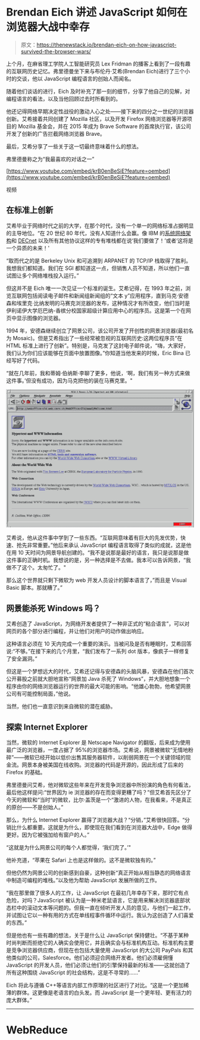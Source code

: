 # Brendan Eich 讲述 JavaScript 如何在浏览器大战中幸存

> 原文：<https://thenewstack.io/brendan-eich-on-how-javascript-survived-the-browser-wars/>

上个月，在麻省理工学院人工智能研究员 Lex Fridman 的播客上看到了一段有趣的互联网历史记忆。弗里德曼坐下来与布伦丹·艾希(Brendan Eich)进行了三个小时的交谈，他以 JavaScript 编程语言的创始人而闻名。

随着他们谈话的进行，Eich 及时补充了那一刻的细节，分享了他自己的见解，对编程语言的看法，以及当他回顾过去时所看到的。

他还记得网络早期决定性战役的激动人心之处——接下来的四分之一世纪的浏览器创新。艾希接着共同创建了 Mozilla 社区，以及开发 Firefox 网络浏览器等开源项目的 Mozilla 基金会，并在 2015 年成为 Brave Software 的首席执行官，该公司开发了创新的广告拦截网络浏览器 Brave。

最后，艾希分享了一些关于这一切最终意味着什么的想法。

弗里德曼称之为“我最喜欢的对话之一”

[https://www.youtube.com/embed/krB0enBeSiE?feature=oembed](https://www.youtube.com/embed/krB0enBeSiE?feature=oembed)

视频

## 在标准上创新

艾希毕业于网络时代之前的大学，在那个时代，没有一个单一的网络标准占据明显的主导地位。“在 20 世纪 80 年代，没有人知道什么会赢。像 IBM 的[系统网络架构](https://en.wikipedia.org/wiki/Systems_Network_Architecture)和 [DECnet](https://en.wikipedia.org/wiki/DECnet) 以及所有其他协议这样的专有堆栈都在说‘我们要做了！’或者‘这将是一个异质的未来！'

“取而代之的是 Berkeley Unix 和可追溯到 ARPANET 的 TCP/IP 栈取得了胜利。我想我们都知道。我们在 SGI 都知道这一点，但销售人员不知道，所以他们一直试图让多个网络堆栈投入运行。”

但这并不是 Eich 唯一一次见证一个标准的诞生。艾希记得，在 1993 年之前，浏览互联网包括阅读电子邮件和新闻组新闻组的“文本 y”应用程序，直到马克·安德森和埃里克·比纳发明的马赛克浏览器的发布，这种情况才有所改变，他们当时是伊利诺伊大学厄巴纳-香槟分校国家超级计算应用中心的程序员。这是第一个在网页中显示图像的浏览器。

1994 年，安德森继续创立了网景公司，该公司开发了开创性的网景浏览器(最初名为 Mosaic)。但是艾希指出了一些经常被忽视的互联网历史:这两位程序员“在 HTML 标准上进行了创新”。特别是，马克发了这封电子邮件说，“嗨，大家好，我们认为你们应该能够在页面中放置图像。”你知道当他发来的时候，Eric Bina 已经写好了代码。

“就在几年前，我和蒂姆·伯纳斯·李聊了更多，他说，‘啊，我们有另一种方式来做这件事。’但没有成功，因为马克把他的装在马赛克里。"

![NCSA_Mosaic_Browser_Screenshot - by National Center for Supercomputing Applications via Wikipedia](img/30aa86dedd1119fa0a230f5a627077e1.png)

艾希说，他从这件事中学到了一些东西。“互联网意味着有巨大的先发优势，快速、抢先非常重要。”他后来承认 JavaScript 编程语言取得了类似的成就，这是他在用 10 天时间为网景导航创建的。“我不是说那是最好的语言，我只是说那是做这件事的正确时机。我想说的是，另一种选择是不去做。我本可以告诉网景，“我做不了这个。太匆忙了。"

那么这个世界就只剩下微软为 web 开发人员设计的脚本语言了，”而且是 Visual Basic 脚本。那就糟了。”

## 网景能杀死 Windows 吗？

艾希创造了 JavaScript，为网络开发者提供了一种非正式的“粘合语言”，可以对网页的各个部分进行编程，并让他们对用户的动作做出响应。

这种语言必须在 10 天内完成一个重要的演示。当被问及是否有睡眠时，艾希回答说:“不够。”在接下来的几个月里，“我们发布了一系列 dot 版本，像疯子一样修复了安全漏洞。”

但这是一个梦想远大的时代，艾希还记得与安德森的头脑风暴，安德森在他们首次公开募股之前就大胆地宣称“网景加 Java 杀死了 Windows”，并大胆地想象一个程序由你的网络浏览器运行的世界的最大可能的影响。“他雄心勃勃，他希望网景公司有可能控制局面，”他说。

当然，他们也一直意识到来自微软的潜在威胁。

## 探索 Internet Explorer

当然，微软的 Internet Explorer 是 Netscape Navigator 的翻版，后来成为使用最广泛的浏览器，一度占据了 95%的浏览器市场。艾希说，网景被微软“无情地粉碎”——微软已经开始以低价出售其服务器软件，以削弱网景在一个关键领域的现金流。网景本身被美国在线收购。浏览器的代码是开源的，因此形成了后来的 Firefox 的基础。

弗里德曼问艾希，他对微软这些年来在开发竞争浏览器中所扮演的角色有何看法，最后他这样提问:“世界因为 ie 浏览器的存在而变得更糟了吗？”但艾希首先区分了今天的微软和“当时”的微软，比尔·盖茨是一个“激进的人物，在我看来，不是真正的原创——不是创始人。”

那么，为什么 Internet Explorer 赢得了浏览器大战？“分销，”艾希很快回答。“分销比什么都重要。这就是为什么，即使现在我们看到在浏览器大战中，Edge 做得更好。因为它被强加给有窗户的人。”

“这就是为什么网景公司的每个人都觉得，‘我们完了。’"

他补充道，“苹果在 Safari 上也是这样做的。这不是微软独有的。”

但他仍然为网景公司的创新感到自豪，这种创新“真正开始从相当静态的网络语言中制造可编程的堆栈。”以及他为帮助 JavaScript 发展所做的工作。

“我在那里做了很多人的工作，让 JavaScript 在最初几年幸存下来，那时它有点危险，对吗？JavaScript 被认为是一种米老鼠语言，它是用来解决浏览器底部状态栏中的滚动文本等问题的。但我一直在倾听开发人员的意见，与他们一起工作，并试图让它以一种有用的方式在单线程事件循环中运行。我认为这创造了人们喜爱的东西。”

但是他也有一些有趣的想法，关于是什么让 JavaScript 保持健壮。“不基于某种时尚判断而拒绝它的人确实会使用它，并且确实会与标准机构互动。标准机构主要是竞争浏览器供应商，但现在也包括大量使用 JavaScript 的大公司 PayPals 和其他类似的公司，Salesforce。他们必须迎合网络开发者。他们必须雇佣懂 JavaScript 的开发人员，他们必须让他们的引擎保持最新的标准——这就创造了所有这种围绕 JavaScript 的社会结构，这是不寻常的……”

Eich 将此与遵循 C++等语言内部工作原理的社区进行了对比。“这是一个更加稀薄的群体。这更像是老语言的白头发。而 JavaScript 是一个更年轻、更有活力的庞大群体。”

* * *

# WebReduce

<svg xmlns:xlink="http://www.w3.org/1999/xlink" viewBox="0 0 68 31" version="1.1"><title>Group</title> <desc>Created with Sketch.</desc></svg>